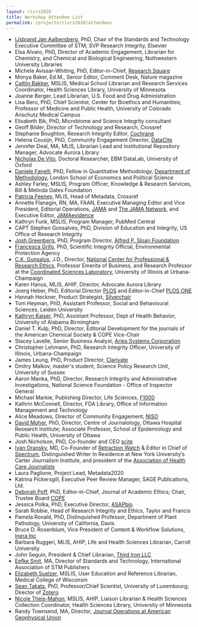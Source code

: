 ```yaml
---
layout: risrs2020
title: Workshop Attendee List
permalink: /projects/risrs2020/attendees
---
```

* [IJsbrand Jan Aalbersberg](https://www.stm-assoc.org/people/ijsbrand-jan-aalbersberg/), PhD, Chair of the Standards and Technology Executive Committee of STM; SVP Research Integrity, Elsevier
* Elsa Alvaro, PhD, Director of Academic Engagement, Librarian for Chemistry, and Chemical and Biological Engineering, Nothwestern University Libraries
* Michele Avissar-Whiting, PhD, Editor-in-Chief, [Research Square](https://www.researchsquare.com/)
* Monya Baker, Ed.M., Senior Editor, Comment Desk, Nature magazine
* [Caitlin Bakker](https://hsl.lib.umn.edu/about/staff/caitlin-bakker), MSLIS, Medical School Librarian and Research Services Coordinator, Health Sciences Library, University of Minnesota
* Joanne Berger, Lead Librarian, U.S. Food and Drug Administration
* Lisa Bero, PhD, Chief Scientist, Center for Bioethics and Humanities; Professor of Medicine and Public Health, University of Colorado Anschutz Medical Campus
* Elisabeth Bik, PhD, Microbiome and Science Integrity consultant
* Geoff Bilder, Director of Technology and Research, Crossref
* Stephanie Boughton, Research Integrity Editor, [Cochrane](https://www.cochrane.org/)
* Helena Cousijn, PhD, Community Engagement Director, [DataCite](https://datacite.org/)
* Jennifer Deal, MA, MLIS, Librarian Lead and Institutional Repository Manager, Advocate Aurora Library
* [Nicholas De Vito](https://www.phc.ox.ac.uk/team/nicholas-devito), Doctoral Researcher, EBM DataLab, University of Oxford
* [Daniele Fanelli](http://danielefanelli.com), PhD, Fellow in Quantitative Methodology, [Department of Methodology](https://www.lse.ac.uk/methodology/), London School of Economics and Political Science
* Ashley Farley, MSLIS, Program Officer, Knowledge & Research Services, Bill & Melinda Gates Foundation
* [Patricia Feeney](https://www.crossref.org/people/patricia-feeney/), MLIS, Head of Metadata, Crossref 
* Annette Flanagin, RN, MA, FAAN, Executive Managing Editor and Vice President, Editorial Operations, [JAMA](https://jamanetwork.com/journals/jama) and [The JAMA Network](https://jamanetwork.com), and Executive Editor, [JAMAevidence](https://jamaevidence.mhmedical.com)
* Kathryn Funk, MSLIS, Program Manager, PubMed Central
* CAPT Stephen Gonsalves, PhD, Division of Education and Integrity, US Office of Research Integrity 
* [Josh Greenberg](https://sloan.org/about/staff/joshua-m-greenberg), PhD, Program Director, [Alfred P. Sloan Foundation](https://sloan.org)
* [Francesca Grifo](https://www.epa.gov/careers/profiles-women-epa-francesca-grifo), PhD, Scientific Integrity Official, Environmental Protection Agency
* [C.K. Gunsalus](https://ethicscenter.csl.illinois.edu/people/c-k-gunsalus/), J.D., Director, [National Center for Professional & Research Ethics](https://ethicscenter.csl.illinois.edu), Professor Emerita of Business, and Research Professor at the [Coordinated Sciences Laboratory](http://csl.illinois.edu), University of Illinois at Urbana-Champaign
* Karen Hanus, MLIS, AHIP, Director, Advocate Aurora Library
* Joerg Heber, PhD, Editorial Director [PLOS](https://plos.org/) and Editor-in-Chief [PLOS ONE](https://journals.plos.org/plosone/)
* Hannah Heckner, Product Strategist, [Silverchair](https://www.silverchair.com/)
* Tom Heyman, PhD, Assistant Professor, Social and Behavioural Sciences, Leiden University
* [Kathryn Kaiser](https://scholars.uab.edu/display/kakaiser), PhD, Assistant Professor, Dept of Health Behavior, University of Alabama Birmingham
* Daniel T. Kulp, PhD, Director, Editorial Development for the journals of the American Chemical Society & COPE Vice-Chair
* Stacey Lavelle, Senior Business Analyst, [Aries Systems Corporation](https://www.ariessys.com/)
* Christopher Lehmann, PhD, Research Integrity Officer, University of Illinois, Urbana-Champaign
* James Leung, PhD, Product Director, [Clarivate](https://clarivate.com/)
* Dmitry Malkov, master's student, Science Policy Research Unit, University of Sussex
* Aaron Manka, PhD, Director, Research Integrity and Administrative Investigations, National Science Foundation - Office of Inspector General
* Michael Markie, Publishing Director, Life Sciences, [F1000](http://f1000.com/)
* Kathrin McConnell, Director, FDA Library, Office of Information Management and Technology
* Alice Meadows, Director of Community Engagement, [NISO](https://www.niso.org/)
* [David Moher](http://www.ohri.ca/profile/dmoher), PhD, Director, Centre of Journalology, Ottawa Hospital Research Institute; Associate Professor, School of Epidemiology and Public Health, University of Ottawa
* Josh Nicholson, PhD, Co-founder and CEO [scite](https://scite.ai/)
* [Ivan Oransky](https://retractionwatch.com/meet-the-retraction-watch-staff/about/), MD, Co-Founder of [Retraction Watch](https://retractionwatch.com) & Editor in Chief of [Spectrum](https://www.spectrumnews.org), Distinguished Writer In Residence at New York University’s Carter Journalism Institute, and president of the [Association of Health Care Journalists](https://healthjournalism.org)
* Laura Paglione, Project Lead, Metadata2020
* Katrina Pickersgill, Executive Peer Review Manager, SAGE Publications, Ltd.
* [Deborah Poff](https://publicationethics.org/about/council/deborah-poff-0), PhD, Editor-in-Chief, Journal of Academic Ethics; Chair, Trustee Board [COPE](https://publicationethics.org/)
* Jessica Polka, PhD, Executive Director, [ASAPbio](https://asapbio.org/)
* Sarah Robbie, Head of Research Integrity and Ethics, Taylor and Francis
* Pamela Ronald, PhD, Distinquished Professor, Department of Plant Pathology, University of California, Davis
* Bruce D. Rosenblum, Vice President of Content & Workflow Solutions, [Inera Inc](https://www.inera.com/team/) 
* Barbara Ruggeri, MLIS, AHIP, Life and Health Sciences Librarian, Carroll University
* John Seguin, President & Chief Librarian, [Third Iron LLC](https://thirdiron.com/)
* [Eefke Smit](https://www.stm-assoc.org/people/eefke-smit/), MA, Director of Standards and Technology, International Association of STM Publishers
* [Elizabeth Suelzer](https://www.mcw.edu/departments/libraries/faculty/elizabeth-suelzer), MSLIS, User Education and Reference Librarian, Medical College of Wisconsin
* [Sean Takats](https://www.c2dh.uni.lu/people/sean-takats), PhD, Professor/Chief Scientist, University of Luxembourg; Director of [Zotero](https://www.zotero.org/)
* [Nicole Theis-Mahon](https://www.lib.umn.edu/about/staff/nicole-theis-mahon), MSLIS, AHIP, Liaison Librarian & Health Sciences Collection Coordinator, Health Sciences Library, University of Minnesota
* Randy Townsend, MA, Director, [Journal Operations at American Geophysical Union](https://www.agu.org/Publish-with-AGU/Publish) 
